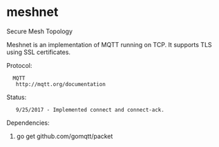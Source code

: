 # meshnet
Secure Mesh Topology

Meshnet is an implementation of MQTT running on TCP. It supports TLS using SSL certificates.

Protocol:
```
  MQTT
   http://mqtt.org/documentation
```

Status:
```
   9/25/2017 - Implemented connect and connect-ack.
```

Dependencies:

1. go get github.com/gomqtt/packet
